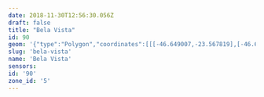 ```yaml
---
date: 2018-11-30T12:56:30.056Z
draft: false
title: "Bela Vista"
id: 90
geom: '{"type":"Polygon","coordinates":[[[-46.649007,-23.567819],[-46.644393,-23.571376],[-46.644209,-23.571154],[-46.643605,-23.571695],[-46.641987,-23.572932],[-46.641267,-23.573234],[-46.64111,-23.570626],[-46.641156,-23.570618],[-46.640836,-23.567527],[-46.640937,-23.565329],[-46.640559,-23.563893],[-46.64027,-23.561572],[-46.639881,-23.560363],[-46.639633,-23.559909],[-46.639096,-23.559222],[-46.638846,-23.558752],[-46.637829,-23.556237],[-46.639699,-23.555911],[-46.639968,-23.556348],[-46.640026,-23.555853],[-46.641768,-23.555633],[-46.64277,-23.555343],[-46.642916,-23.555437],[-46.642955,-23.555291],[-46.643227,-23.555141],[-46.644673,-23.554552],[-46.645076,-23.554209],[-46.645428,-23.553705],[-46.646513,-23.550855],[-46.646948,-23.551085],[-46.647138,-23.551326],[-46.647254,-23.551604],[-46.647724,-23.551393],[-46.647791,-23.551461],[-46.650386,-23.552304],[-46.655675,-23.555088],[-46.659001,-23.559365],[-46.656295,-23.561786],[-46.649007,-23.567819]]]}'
slug: 'bela-vista'
name: 'Bela Vista'
sensors:
id: '90'
zone_id: '5'
---
```

		